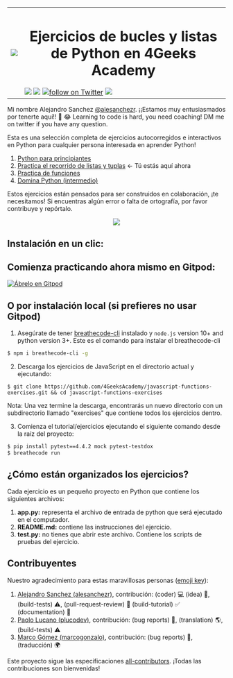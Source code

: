 <table>
  <tr>
    <td><img src="https://assets.breatheco.de/apis/img/images.php?blob&random&cat=icon&tags=4geeks,32"></td>
    <td>
      <h1 align="center"> Ejercicios de bucles y listas de Python en 4Geeks Academy</h1>
      <img src="https://img.shields.io/github/last-commit/4geeksacademy/python-lists-loops-programming-exercises" />
      <a href="https://breatheco.de"><img src="https://img.shields.io/badge/certified-BreatheCode-blue" /></a>
      <a href="https://twitter.com/alesanchezr"><img src="https://img.shields.io/twitter/follow/alesanchezr?style=social&logo=twitter" alt="follow on Twitter"></a>
      <a href="https://gitpod.io#https://github.com/4GeeksAcademy/python-lists-loops-programming-exercises.git"><img src="https://img.shields.io/badge/Gitpod-ready--to--code-blue?logo=gitpod" /></a>
    </td>
  </tr>
</table>

Mi nombre Alejandro Sanchez [@alesanchezr](https://twitter.com/alesanchezr). ¡¡Estamos muy entusiasmados por tenerte aquí!! 🎉 😂
Learning to code is hard, you need coaching! DM me on twitter if you have any question.

Esta es una selección completa de ejercicios autocorregidos e interactivos en Python para cualquier persona interesada en aprender Python!

<ol>
  <li><a href="https://github.com/4GeeksAcademy/python-beginner-programming-exercises">Python para principiantes</a></li>
  <li><a href="https://github.com/4GeeksAcademy/python-lists-loops-programming-exercises">Practica el recorrido de listas y tuplas</a> ← Tú estás aquí ahora</li>
  <li><a href="https://github.com/4GeeksAcademy/python-functions-programming-exercises">Practica de funciones</a></li>
  <li><a href="https://github.com/4GeeksAcademy/master-python-programming-exercises">Domina Python (intermedio)</a></li>
</ol>

Estos ejercicios están pensados para ser construidos en colaboración, ¡te necesitamos!
Si encuentras algún error o falta de ortografía, por favor contribuye y repórtalo.

<p align="center">
  <img src="https://raw.githubusercontent.com/4GeeksAcademy/react-exercises/master/preview.gif">
</p>

<h2>Instalación en un clic:</h2>

## Comienza practicando ahora mismo en Gitpod:

[![Ábrelo en Gitpod](https://gitpod.io/button/open-in-gitpod.svg)](https://gitpod.io#https://github.com/4GeeksAcademy/python-lists-loops-programming-exercises.git)


## O por instalación local (si prefieres no usar Gitpod)

1) Asegúrate de tener [breathecode-cli](https://github.com/breatheco-de/breathecode-cli) instalado y `node.js` version 10+ and python version 3+. Este es el comando para instalar el breathecode-cli

```sh
$ npm i breathecode-cli -g
```

2) Descarga los ejercicios de JavaScript en el directorio actual y ejecutando:
```
$ git clone https://github.com/4GeeksAcademy/javascript-functions-exercises.git && cd javascript-functions-exercises
```

Nota: Una vez termine la descarga, encontrarás un nuevo directorio con un subdirectorio llamado "exercises" que contiene todos los ejercicios dentro.

3) Comienza el tutorial/ejercicios ejecutando el siguiente comando desde la raíz del proyecto:

```sh
$ pip install pytest==4.4.2 mock pytest-testdox
$ breathecode run
```

## ¿Cómo están organizados los ejercicios?

Cada ejercicio es un pequeño proyecto en Python que contiene los siguientes archivos:

1. **app.py:** representa el archivo de entrada de python que será ejecutado en el computador.
2. **README.md:** contiene las instrucciones del ejercicio.
3. **test.py:** no tienes que abrir este archivo. Contiene los scripts de pruebas del ejercicio.

## Contribuyentes

Nuestro agradecimiento para estas maravillosas personas ([emoji key](https://github.com/kentcdodds/all-contributors#emoji-key)):

1. [Alejandro Sanchez (alesanchezr)](https://github.com/alesanchezr), contribución: (coder) :computer: (idea) 🤔, (build-tests) :warning:, (pull-request-review) :eyes: (build-tutorial) :white_check_mark: (documentation) :book:
2. [Paolo Lucano (plucodev)](https://github.com/plucodev), contribución: (bug reports) :bug:, (translation) :earth_americas:, (build-tests) :warning:
3. [Marco Gómez (marcogonzalo)](https://github.com/marcogonzalo), contribución: (bug reports) :bug:, (traducción) :earth_africa:

Este proyecto sigue las especificaciones
[all-contributors](https://github.com/kentcdodds/all-contributors). 
¡Todas las contribuciones son bienvenidas!